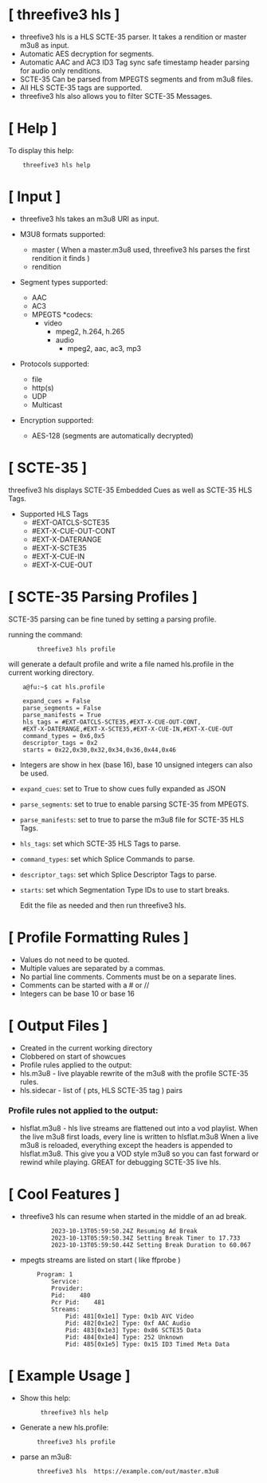 
# [ threefive3 hls ]

* threefive3 hls is a HLS SCTE-35 parser. It takes a rendition or master m3u8 as input. 
* Automatic AES decryption for segments.
* Automatic AAC and AC3 ID3 Tag sync safe timestamp header parsing for audio only renditions.
* SCTE-35 Can be parsed from MPEGTS segments and from m3u8 files. 
* All HLS SCTE-35 tags are supported. 
* threefive3 hls also allows you to filter SCTE-35 Messages.

# [ Help ]

  To display this help:
  
```rebol
	threefive3 hls help
```

# [ Input ]

* threefive3 hls takes an m3u8 URI as input.
* M3U8 formats supported:
  * master  ( When a master.m3u8 used, threefive3 hls parses the first rendition it finds )
  * rendition
  
* Segment types supported:
    * AAC
    * AC3
    * MPEGTS
    *codecs:
      * video
         * mpeg2, h.264, h.265
        * audio
          * mpeg2, aac, ac3, mp3
* Protocols supported:
  * file
  * http(s)
  * UDP
  * Multicast

* Encryption supported:
    * AES-128 (segments are automatically decrypted)

# [ SCTE-35 ]

  threefive3 hls displays SCTE-35 Embedded Cues as well as SCTE-35 HLS Tags.

* Supported HLS Tags
  * #EXT-OATCLS-SCTE35
   * #EXT-X-CUE-OUT-CONT
  * #EXT-X-DATERANGE
  * #EXT-X-SCTE35
  * #EXT-X-CUE-IN
  * #EXT-X-CUE-OUT

# [ SCTE-35 Parsing Profiles ]

  SCTE-35 parsing can be fine tuned by setting a parsing profile.

  running the command:

            threefive3 hls profile

  will generate a default profile and write a file named hls.profile
  in the current working directory.
```rebol
    a@fu:~$ cat hls.profile

    expand_cues = False
    parse_segments = False
    parse_manifests = True
    hls_tags = #EXT-OATCLS-SCTE35,#EXT-X-CUE-OUT-CONT,
    #EXT-X-DATERANGE,#EXT-X-SCTE35,#EXT-X-CUE-IN,#EXT-X-CUE-OUT
    command_types = 0x6,0x5
    descriptor_tags = 0x2
    starts = 0x22,0x30,0x32,0x34,0x36,0x44,0x46
```
*  Integers are show in hex (base 16), base 10 unsigned integers can also be used.

* `expand_cues`:       set to True to show cues fully expanded as JSON
  
* `parse_segments`:    set to true to enable parsing SCTE-35 from MPEGTS.
  
* `parse_manifests`:   set to true to parse the m3u8 file for SCTE-35 HLS Tags.

* `hls_tags`:          set which SCTE-35 HLS Tags to parse.
   
* `command_types`:     set which Splice Commands to parse.
    
* `descriptor_tags`:   set which Splice Descriptor Tags to parse.
  
* `starts`:            set which Segmentation Type IDs to use to start breaks.

  Edit the file as needed and then run threefive3 hls.

# [ Profile Formatting Rules ]

* Values do not need to be quoted.
* Multiple values are separated by a commas.
 * No partial line comments. Comments must be on a separate lines.
 * Comments can be started with a # or //
* Integers can be base 10 or base 16

# [ Output Files ]

* Created in the current working directory
* Clobbered on start of showcues
* Profile rules applied to the output:
* hls.m3u8  - live playable rewrite of the m3u8 with the profile SCTE-35 rules.
* hls.sidecar - list of ( pts, HLS SCTE-35 tag ) pairs

### Profile rules not applied to the output:

* hlsflat.m3u8  - hls live streams are flattened out into a vod playlist.
  When the live m3u8  first loads, every line is written to hlsflat.m3u8
  Wnen a live m3u8 is reloaded, everything except the headers
  is appended to hlsflat.m3u8. This give you a VOD style m3u8
  so you can fast forward or rewind while playing.
   GREAT for debugging SCTE-35 live hls.

# [ Cool Features ]

* threefive3 hls can resume when started in the middle of an ad break.
```rebol
            2023-10-13T05:59:50.24Z Resuming Ad Break
            2023-10-13T05:59:50.34Z Setting Break Timer to 17.733
            2023-10-13T05:59:50.44Z Setting Break Duration to 60.067
```
* mpegts streams are listed on start ( like ffprobe )
```rebol
        Program: 1
            Service:
            Provider:
            Pid:	480
            Pcr Pid:	481
            Streams:
                Pid: 481[0x1e1]	Type: 0x1b AVC Video
                Pid: 482[0x1e2]	Type: 0xf AAC Audio
                Pid: 483[0x1e3]	Type: 0x86 SCTE35 Data
                Pid: 484[0x1e4]	Type: 252 Unknown
                Pid: 485[0x1e5]	Type: 0x15 ID3 Timed Meta Data
```
# [ Example Usage ]

* Show this help:
```rebol
         threefive3 hls help
```
* Generate a new hls.profile:
```rebol
        threefive3 hls profile
```
* parse an m3u8:
```rebol
        threefive3 hls  https://example.com/out/master.m3u8
```
